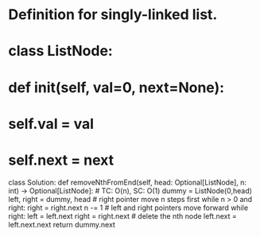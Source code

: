 # Definition for singly-linked list.
# class ListNode:
#     def __init__(self, val=0, next=None):
#         self.val = val
#         self.next = next
class Solution:
    def removeNthFromEnd(self, head: Optional[ListNode], n: int) -> Optional[ListNode]:
        # TC: O(n), SC: O(1)
        dummy = ListNode(0,head)
        left, right = dummy, head
        # right pointer move n steps first
        while n > 0 and right:
            right = right.next
            n -= 1
        # left and right pointers move forward
        while right:
            left = left.next
            right = right.next
        # delete the nth node
        left.next = left.next.next
        return dummy.next